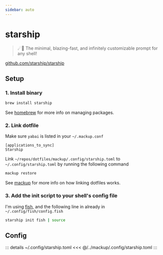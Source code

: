 ```yaml
---
sidebar: auto
---
```


# starship 

> ☄🌌️ The minimal, blazing-fast, and infinitely customizable prompt for any shell!

[github.com/starship/starship](https://github.com/starship/starship)

## Setup

### 1. Install binary

```sh
brew install starship
```

See [homebrew](./homebrew) for more info on managing packages.

### 2. Link dotfile

Make sure `yabai` is listed in your `~/.mackup.conf`

```sh{2}
[applications_to_sync]
Starship
```

Link `~/repos/dotfiles/mackup/.config/starship.toml` to `~/.config/starship.toml` by running the following command 
```sh
mackup restore
```

See [mackup](/mackup) for more info on how linking dotfiles works.

### 3. Add the init script to your shell's config file

I'm using [fish](/fish), and the following line in already in `~/.config/fish/config.fish`

```sh
starship init fish | source
```

## Config

::: details ~/.config/starship.toml
<<< @/../mackup/.config/starship.toml
:::

